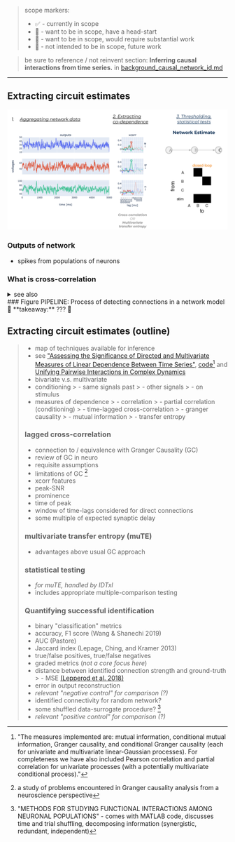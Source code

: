 > scope markers:
> - ✅ - currently in scope 
> - 💫 - want to be in scope, have a head-start
> - 🚀  - want to be in scope, would require substantial work
> - 🙈 - not intended to be in scope, future work

> be sure to reference / not reinvent
section: **Inferring causal interactions from time series.**  in [background_causal_network_id.md](background_causal_network_id.md)

---
## Extracting circuit estimates 
<a name='figure-pipeline'></a>
![](/figures/misc_figure_sketches/network_estimation_pipeline_sketch.png)

### Outputs of network 
- spikes from populations of neurons 

### What is cross-correlation
<details><summary> see also </summary>

![](/figures/whiteboard/methods_xcorr_features.jpeg)
![](/figures/whiteboard/methods_circuit_xcorr_sketch.png)
![](/figures/core_figure_sketches/figure4a_sketch.png)
![](/figures/misc_figure_sketches/data_xcorr_gaussian.png)
</details>
### Figure PIPELINE: Process of detecting connections in a network model
🥡 **takeaway:** ??? 🚧

## Extracting circuit estimates (outline)
> 
> - map of techniques available for inference
  > - see ["Assessing the Significance of Directed and Multivariate Measures of Linear Dependence Between Time Series"](https://arxiv.org/pdf/2003.03887.pdf), [code](https://github.com/olivercliff/assessing-linear-dependence)[^assess] and [Unifying Pairwise Interactions in Complex Dynamics](https://arxiv.org/abs/2201.11941)
  > - bivariate v.s. multivariate 
  > - conditioning
    > - same signals past 
    > - other signals 
    > - on stimulus
  > - measures of dependence 
    > - correlation
      > - partial correlation (conditioning)
      > - time-lagged cross-correlation
    > - granger causality
    > - mutual information
    > - transfer entropy
>     
> [^assess]: "The measures implemented are: mutual information, conditional mutual information, Granger causality, and conditional Granger causality (each for univariate and multivariate linear-Gaussian processes). For completeness we have also included Pearson correlation and partial correlation for univariate processes (with a potentially multivariate conditional process)."
> 
> ### lagged cross-correlation 
> - connection to / equivalence with Granger Causality (GC)
  > - review of GC in neuro
  > - requisite assumptions
  > - limitations of GC [^GC_problems]
> - xcorr features 
  > - peak-SNR
  > - prominence 
  > - time of peak
> - window of time-lags considered for direct connections
  > - some multiple of expected synaptic delay
> 
> [^GC_problems]: a study of problems encountered in Granger causality analysis from a neuroscience perspective
> 
> ### multivariate transfer entropy (muTE)
> - advantages above usual GC approach
> 
> ### statistical testing 
> - *for muTE, handled by IDTxl*
  > - includes appropriate multiple-comparison testing
> 
> ### Quantifying successful identification
> - binary "classification" metrics
  > - accuracy, F1 score (Wang & Shanechi 2019)
  > - AUC (Pastore)
  > - Jaccard index (Lepage, Ching, and Kramer 2013)
  > - true/false positives, true/false negatives 
> - graded metrics (*not a core focus here*)
  > - distance between identified connection strength and ground-truth
    > - MSE [(Lepperod et al. 2018)](https://www.biorxiv.org/content/10.1101/463760v2)
  > - error in output reconstruction
> - *relevant "negative control" for comparison (?)*
  > - identified connectivity for random network?
  > - some shuffled data-surrogate procedure? [^FC_methods]
> - *relevant "positive control" for comparison (?)*
> 
> [^FC_methods]: "METHODS FOR STUDYING FUNCTIONAL INTERACTIONS AMONG NEURONAL POPULATIONS" - comes with MATLAB code, discusses time and trial shuffling, decomposing information (synergistic, redundant, independent)
> 
